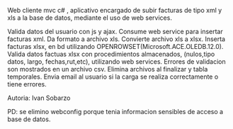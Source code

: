 Web cliente mvc c# , aplicativo encargado de subir facturas de tipo xml y xls a la base de datos, mediante el uso de web services.

Valida datos del usuario con js y ajax.
Consume web service para insertar facturas xml.
Da formato a archivo xls.
Convierte archivo xls a xlsx.
Inserta facturas xlsx, en bd utilizando OPENROWSET(Microsoft.ACE.OLEDB.12.0).
Valida  datos factuas xlsx con procedimientos almacenados, (nulos,tipo datos, largo, fechas,rut,etc), utilizando web services.
Errores de validacion son mostrados en un archivo csv.
Elimina archivos al finalizar y tabla temporales.
Envia email al usuario si la carga se realiza correctamente o tiene errores.


Autoria: Ivan Sobarzo

PD: se elimino webconfig porque tenia informacion sensibles de acceso a base de datos.
